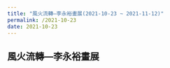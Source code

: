 ```yaml
---
title: "風火流轉—李永裕畫展(2021-10-23 ~ 2021-11-12)"
permalink: /2021-10-23
date: 2021-10-23
---
```

## 風火流轉—李永裕畫展
